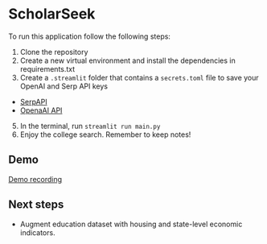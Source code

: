 # ScholarSeek

To run this application follow the following steps:

1. Clone the repository
2. Create a new virtual environment and install the dependencies in requirements.txt
3. Create a `.streamlit` folder that contains a `secrets.toml` file to save your OpenAI and Serp API keys
  - [SerpAPI](https://serpapi.com/)
  - [OpenaAI API](https://platform.openai.com/overview)
5. In the terminal, run `streamlit run main.py`
6. Enjoy the college search. Remember to keep notes!

## Demo

[Demo recording](https://vimeo.com/934532333?share=copy)

## Next steps

- Augment education dataset with housing and state-level economic indicators.
